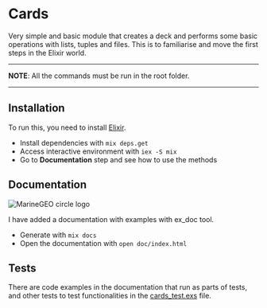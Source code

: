 # Cards

Very simple and basic module that creates a deck and performs some basic operations with lists, tuples and files. This is to familiarise and move the first steps in the Elixir world.

---

**NOTE**:
All the commands must be run in the root folder.

---

## Installation

To run this, you need to install [Elixir](https://elixir-lang.org/install.html).

- Install dependencies with `mix deps.get`
- Access interactive environment with `iex -S mix`
- Go to **Documentation** step and see how to use the methods

## Documentation

![MarineGEO circle logo](/img/docs.png "Cards Module Documentation")

I have added a documentation with examples with ex_doc tool.

- Generate with `mix docs`
- Open the documentation with `open doc/index.html`

## Tests

There are code examples in the documentation that run as parts of tests, and other tests to test functionalities in the [cards_test.exs](/test/cards_test.exs) file.
